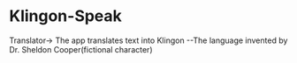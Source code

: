 # Klingon-Speak
 Translator-> The app translates text into Klingon --The language invented by Dr. Sheldon Cooper(fictional character)
